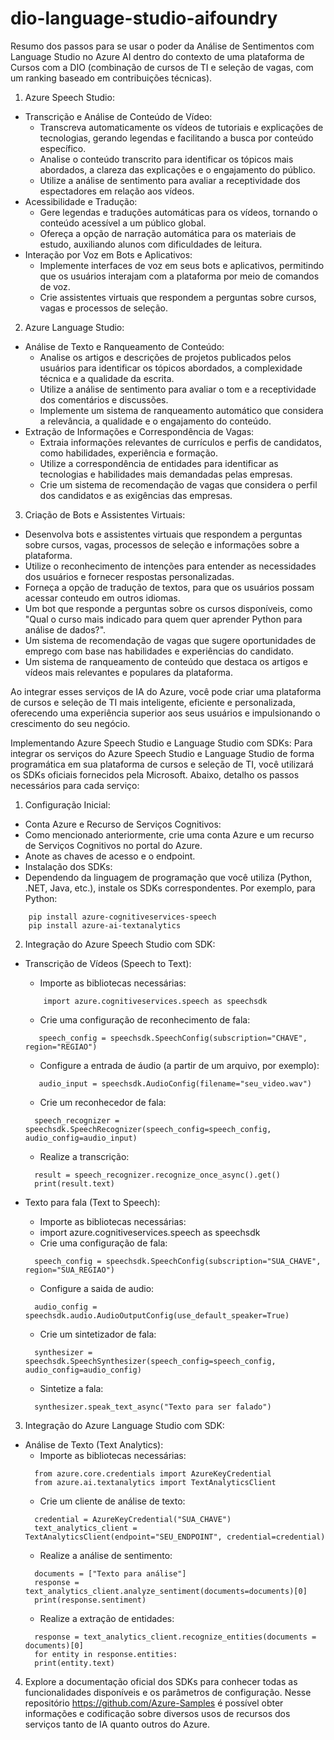 # dio-language-studio-aifoundry
Resumo dos passos para se usar o poder da Análise de Sentimentos com Language Studio no Azure AI dentro do contexto de uma plataforma de Cursos com a DIO (combinação de cursos de TI e seleção de vagas, com um ranking baseado em contribuições técnicas).

1. Azure Speech Studio:
- Transcrição e Análise de Conteúdo de Vídeo:
  - Transcreva automaticamente os vídeos de tutoriais e explicações de tecnologias, gerando legendas e facilitando a busca por conteúdo específico.
  - Analise o conteúdo transcrito para identificar os tópicos mais abordados, a clareza das explicações e o engajamento do público.
  - Utilize a análise de sentimento para avaliar a receptividade dos espectadores em relação aos vídeos.
- Acessibilidade e Tradução:
  - Gere legendas e traduções automáticas para os vídeos, tornando o conteúdo acessível a um público global.
  - Ofereça a opção de narração automática para os materiais de estudo, auxiliando alunos com dificuldades de leitura.
- Interação por Voz em Bots e Aplicativos:
  - Implemente interfaces de voz em seus bots e aplicativos, permitindo que os usuários interajam com a plataforma por meio de comandos de voz.
  - Crie assistentes virtuais que respondem a perguntas sobre cursos, vagas e processos de seleção.

2. Azure Language Studio:
- Análise de Texto e Ranqueamento de Conteúdo:
  - Analise os artigos e descrições de projetos publicados pelos usuários para identificar os tópicos abordados, a complexidade técnica e a qualidade da escrita.
  - Utilize a análise de sentimento para avaliar o tom e a receptividade dos comentários e discussões.
  - Implemente um sistema de ranqueamento automático que considera a relevância, a qualidade e o engajamento do conteúdo.
- Extração de Informações e Correspondência de Vagas:
  - Extraia informações relevantes de currículos e perfis de candidatos, como habilidades, experiência e formação.
  - Utilize a correspondência de entidades para identificar as tecnologias e habilidades mais demandadas pelas empresas.
  - Crie um sistema de recomendação de vagas que considera o perfil dos candidatos e as exigências das empresas.

3. Criação de Bots e Assistentes Virtuais:
  - Desenvolva bots e assistentes virtuais que respondem a perguntas sobre cursos, vagas, processos de seleção e informações sobre a plataforma.
  - Utilize o reconhecimento de intenções para entender as necessidades dos usuários e fornecer respostas personalizadas.
  - Forneça a opção de tradução de textos, para que os usuários possam acessar conteudo em outros idiomas.
  - Um bot que responde a perguntas sobre os cursos disponíveis, como "Qual o curso mais indicado para quem quer aprender Python para análise de dados?".
  - Um sistema de recomendação de vagas que sugere oportunidades de emprego com base nas habilidades e experiências do candidato.
  - Um sistema de ranqueamento de conteúdo que destaca os artigos e vídeos mais relevantes e populares da plataforma.
 
Ao integrar esses serviços de IA do Azure, você pode criar uma plataforma de cursos e seleção de TI mais inteligente, eficiente e personalizada, oferecendo uma experiência superior aos seus usuários e impulsionando o crescimento do seu negócio.

Implementando Azure Speech Studio e Language Studio com SDKs:
Para integrar os serviços do Azure Speech Studio e Language Studio de forma programática em sua plataforma de cursos e seleção de TI, você utilizará os SDKs oficiais fornecidos pela Microsoft. Abaixo, detalho os passos necessários para cada serviço:

1. Configuração Inicial:
  - Conta Azure e Recurso de Serviços Cognitivos:
  - Como mencionado anteriormente, crie uma conta Azure e um recurso de Serviços Cognitivos no portal do Azure.
  - Anote as chaves de acesso e o endpoint.
  - Instalação dos SDKs:
  - Dependendo da linguagem de programação que você utiliza (Python, .NET, Java, etc.), instale os SDKs correspondentes. Por exemplo, para Python:
  ```
      pip install azure-cognitiveservices-speech
      pip install azure-ai-textanalytics
  ```
2. Integração do Azure Speech Studio com SDK:
  - Transcrição de Vídeos (Speech to Text):
      - Importe as bibliotecas necessárias:
      ```
          import azure.cognitiveservices.speech as speechsdk
      ```
      - Crie uma configuração de reconhecimento de fala:
      ```
         speech_config = speechsdk.SpeechConfig(subscription="CHAVE", region="REGIAO")
      ```
      - Configure a entrada de áudio (a partir de um arquivo, por exemplo):
      ```
         audio_input = speechsdk.AudioConfig(filename="seu_video.wav")
      ```
      - Crie um reconhecedor de fala:
      ```
        speech_recognizer = speechsdk.SpeechRecognizer(speech_config=speech_config, audio_config=audio_input)
      ```
      - Realize a transcrição:
      ```
        result = speech_recognizer.recognize_once_async().get()
        print(result.text)
      ```

  - Texto para fala (Text to Speech):
      - Importe as bibliotecas necessárias:
      - import azure.cognitiveservices.speech as speechsdk
      - Crie uma configuração de fala:
      ```
        speech_config = speechsdk.SpeechConfig(subscription="SUA_CHAVE", region="SUA_REGIAO")
      ```
      - Configure a saida de audio:
      ```
        audio_config = speechsdk.audio.AudioOutputConfig(use_default_speaker=True)
      ```
      - Crie um sintetizador de fala:
      ```
        synthesizer = speechsdk.SpeechSynthesizer(speech_config=speech_config, audio_config=audio_config)
      ```
      - Sintetize a fala:
      ```
        synthesizer.speak_text_async("Texto para ser falado")
      ```

3. Integração do Azure Language Studio com SDK:
  - Análise de Texto (Text Analytics):
      - Importe as bibliotecas necessárias:
      ```
        from azure.core.credentials import AzureKeyCredential
        from azure.ai.textanalytics import TextAnalyticsClient
      ```
      - Crie um cliente de análise de texto:
      ```
        credential = AzureKeyCredential("SUA_CHAVE")
        text_analytics_client = TextAnalyticsClient(endpoint="SEU_ENDPOINT", credential=credential)
      ```
      - Realize a análise de sentimento:
      ```
        documents = ["Texto para análise"]
        response = text_analytics_client.analyze_sentiment(documents=documents)[0]
        print(response.sentiment)
      ```
      - Realize a extração de entidades:
      ```
        response = text_analytics_client.recognize_entities(documents = documents)[0]
        for entity in response.entities:
        print(entity.text)
      ```

4. Explore a documentação oficial dos SDKs para conhecer todas as funcionalidades disponíveis e os parâmetros de configuração. Nesse repositório <https://github.com/Azure-Samples> é possível obter informações e codificação sobre diversos usos de recursos dos serviços tanto de IA quanto outros do Azure.
